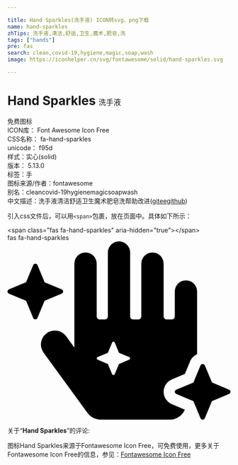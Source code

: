 ```yaml
---

title: Hand Sparkles(洗手液) ICON转svg、png下载
name: hand-sparkles
zhTips: 洗手液,清洁,舒适,卫生,魔术,肥皂,洗
tags: ["hands"]
pre: fas
search: clean,covid-19,hygiene,magic,soap,wash
image: https://iconhelper.cn/svg/fontawesome/solid/hand-sparkles.svg

---
```


# Hand Sparkles  <small style="font-size: 60%;font-weight: 100">洗手液</small>


<div class="detail-page">
<p>
<span><span class="badge-success badge">免费图标</span> </span>
<br/>
<span>
ICON库：
<span class="badge-secondary badge">Font Awesome Icon Free</span> 
</span>
<br/>
<span>
CSS名称：
<span class="badge-secondary badge">fa-hand-sparkles</span> 
</span>
<br/>
<span>
unicode：
<span class="badge-secondary badge">f95d</span> 
<copy-btn content='f95d' btn-title=""></copy-btn>
<copy-btn :content='String.fromCodePoint(parseInt("f95d", 16))' btn-title="复制U"></copy-btn>
</span><br/><span>样式：<span class="badge-light badge">实心(solid)</span></span>
<br/>
<span>
版本：
<span class="badge-secondary badge">5.13.0</span> 
</span><br/><span>标签：<span class="badge-light badge"><router-link to="/tags/hands.html">手</router-link></span></span>
<br/>
<span>图标来源/作者：<span class="badge-light badge">fontawesome</span></span> 
<br/>
<span>别名：<span class="badge-light badge">clean</span><span class="badge-light badge">covid-19</span><span class="badge-light badge">hygiene</span><span class="badge-light badge">magic</span><span class="badge-light badge">soap</span><span class="badge-light badge">wash</span></span><br/><span class="zh-detail">中文描述：<span class="badge-primary badge">洗手液</span><span class="badge-primary badge">清洁</span><span class="badge-primary badge">舒适</span><span class="badge-primary badge">卫生</span><span class="badge-primary badge">魔术</span><span class="badge-primary badge">肥皂</span><span class="badge-primary badge">洗</span><span class="help-link"><span>帮助改进</span>(<a href="https://gitee.com/liuwave/icon-helper/edit/master/json/fontawesome/solid/hand-sparkles.json" target="_blank" rel="noopener noreferrer">gitee</a><a href="https://github.com/liuwave/icon-helper/edit/master/json/fontawesome/solid/hand-sparkles.json" target="_blank" rel="noopener noreferrer">github</a></span>)</span><br/>
</p>
</div>
<div class="alert alert-dark">
  <i class="fas fa-hand-sparkles fa-xs"></i>
  <i class="fas fa-hand-sparkles fa-sm"></i>
  <i class="fas fa-hand-sparkles fa-lg"></i>
  <i class="fas fa-hand-sparkles fa-2x"></i>
  <i class="fas fa-hand-sparkles fa-3x"></i>
  <i class="fas fa-hand-sparkles fa-5x"></i>
  <i class="fas fa-hand-sparkles fa-7x"></i>
</div>
<div>
  <p>引入css文件后，可以用<code>&lt;span&gt;</code>包裹，放在页面中。具体如下所示：    
  </p>
  <div class="alert alert-primary" style="font-size: 14px">
    &lt;span class="fas fa-hand-sparkles" aria-hidden="true"&gt;&lt;/span&gt;
    <copy-btn content='<span class="fas fa-hand-sparkles" aria-hidden="true"></span>'></copy-btn>
  </div>
  <div class="alert alert-secondary">
    <i class="fas fa-hand-sparkles"
    style="font-size: 24px"
    aria-hidden="true"></i> fas fa-hand-sparkles
    <copy-btn content="fas fa-hand-sparkles" btn-title="复制图标名称"></copy-btn>
  </div>
</div>
<div id="svg" class="svg-wrap">
<svg xmlns="http://www.w3.org/2000/svg" viewBox="0 0 640 512"><path d="M106.66,170.64l.09,0,49.55-20.65a7.32,7.32,0,0,0,3.68-6h0a7.29,7.29,0,0,0-3.68-6l-49.57-20.67-.07,0L86,67.68a6.66,6.66,0,0,0-11.92,0l-20.7,49.63-.05,0L3.7,138A7.29,7.29,0,0,0,0,144H0a7.32,7.32,0,0,0,3.68,6L53.27,170.6l.07,0L74,220.26a6.65,6.65,0,0,0,11.92,0l20.69-49.62ZM471.38,467.41l-1-.42-1-.5a38.67,38.67,0,0,1,0-69.14l1-.49,1-.43,37.49-15.63,15.63-37.48.41-1,.47-.95c3.85-7.74,10.58-13.63,18.35-17.34,0-1.33.25-2.69.27-4V144a32,32,0,0,0-64,0v72a8,8,0,0,1-8,8H456a8,8,0,0,1-8-8V64a32,32,0,0,0-64,0V216a8,8,0,0,1-8,8H360a8,8,0,0,1-8-8V32a32,32,0,0,0-64,0V216a8,8,0,0,1-8,8H264a8,8,0,0,1-8-8V64a32,32,0,0,0-64,0v241l-23.59-32.49a40,40,0,0,0-64.71,47.09L229.3,492.21A48.07,48.07,0,0,0,268.09,512H465.7c19.24,0,35.65-11.73,43.24-28.79l-.07-.17ZM349.79,339.52,320,351.93l-12.42,29.78a4,4,0,0,1-7.15,0L288,351.93l-29.79-12.41a4,4,0,0,1,0-7.16L288,319.94l12.42-29.78a4,4,0,0,1,7.15,0L320,319.94l29.79,12.42a4,4,0,0,1,0,7.16ZM640,431.91a7.28,7.28,0,0,0-3.68-6l-49.57-20.67-.07,0L566,355.63a6.66,6.66,0,0,0-11.92,0l-20.7,49.63-.05,0L483.7,426a7.28,7.28,0,0,0-3.68,6h0a7.29,7.29,0,0,0,3.68,5.95l49.57,20.67.07,0L554,508.21a6.65,6.65,0,0,0,11.92,0l20.69-49.62h0l.09,0,49.55-20.66a7.29,7.29,0,0,0,3.68-5.95h0Z"/></svg>
</div>
<detail full-name='fa-hand-sparkles'></detail>
<div class="icon-detail__container">
<p>关于“<b>Hand Sparkles</b>”的评论:</p>
</div>
<Vssue title="关于“Hand Sparkles”的评论" />    
<div><p>图标Hand Sparkles来源于Fontawesome Icon Free，可免费使用，更多关于  Fontawesome Icon Free的信息，参见：<a target="_blank" href="https://iconhelper.cn/fontawesome.html">Fontawesome Icon Free</a>
</p></div>
